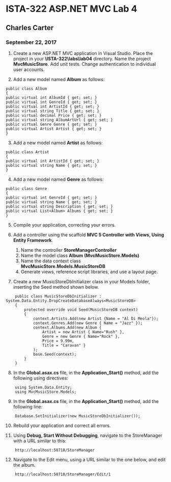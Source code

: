 ﻿# ISTA-322 ASP.NET MVC Lab 4
## Charles Carter
### September 22, 2017

1. Create a new ASP.NET MVC application in Visual Studio. Place the project in your **\ISTA-322\labs\lab04** directory. Name the project **MvcMusicStore**. Add unit tests. Change authentication to individual user accounts.

2. Add a new model named **Album** as follows:
```
public class Album
{
public virtual int AlbumId { get; set; }
public virtual int GenreId { get; set; }
public virtual int ArtistId { get; set; }
public virtual string Title { get; set; }
public virtual decimal Price { get; set; }
public virtual string AlbumArtUrl { get; set; }
public virtual Genre Genre { get; set; }
public virtual Artist Artist { get; set; }
}
```

3. Add a new model named **Artist** as follows:
```
public class Artist
{
public virtual int ArtistId { get; set; }
public virtual string Name { get; set; }
}
```

4. Add a new model named **Genre** as follows:
```
public class Genre
{
public virtual int GenreId { get; set; }
public virtual string Name { get; set; }
public virtual string Description { get; set; }
public virtual List<Album> Albums { get; set; }
}
```

5. Compile your application, correcting your errors.

6. Add a controller using the scaffold **MVC 5 Controller with Views, Using Entity Framework**.

    1. Name the controller **StoreManagerController**
    1. Name the model class **Album (MvcMusicStore.Models)**
    1. Name the data context class **MvcMusicStore.Models.MusicStoreDB**
    1. Generate views, reference script libraries, and use a layout page.

7. Create a new MusicStoreDbInitializer class in your Models folder, inserting the Seed method shown  below.

```
    public class MusicStoreDbInitializer : System.Data.Entity.DropCreateDatabaseAlways<MusicStoreDB>
    {
        protected override void Seed(MusicStoreDB context)
        {
            context.Artists.Add(new Artist {Name = "Al Di Meola"});
            context.Genres.Add(new Genre { Name = "Jazz" });
            context.Albums.Add(new Album {
                Artist = new Artist { Name="Rush" },
                Genre = new Genre { Name="Rock" },
                Price = 9.99m,
                Title = "Caravan" }
            );
            base.Seed(context);
        }
    }
```
8. In the **Global.asax.cs** file, in the **Application_Start()** method, add the following using directives:
```
    using System.Data.Entity;
    using MvcMusicStore.Models;
```
9. In the **Global.asax.cs** file, in the **Application_Start()** method, add the following line:
```
    Database.SetInitializer(new MusicStoreDbInitializer());
```
10. Rebuild your application and correct all errors.

11. Using **Debug, Start Without Debugging**, navigate to the StoreManager with a URL similar to this:
```
    http://localhost:50718/StoreManager
```
12. Navigate to the Edit menu, using a URL similar to the one below, and edit the album.
```
    http://localhost:50718/StoreManager/Edit/1
```

